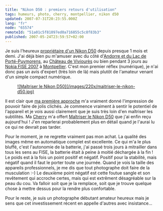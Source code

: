 ```yaml
---
title: "Nikon D50 : premiers retours d'utilisation"
tags: humeurs, photo, cherry, montpellier, nikon d50
updated: 2007-07-31T20:23:55.000Z
lang: "fr"
node: "65574"
remoteId: "51a01c5f81097ed0a716855c5c8f83b3"
published: 2007-05-24T23:59:57+02:00
---
```

 
Je suis l'heureux [propriétaire d'un Nikon D50](/post/nikon-d50-noir-2) depuis presque 1 mois et demi. J'ai déjà bien pu m'amuser avec du côté d'[Andorre et du Lac de Porté-Puymorens](http://photos.pwet.fr/galeries/le-lac-de-porte-puymorens-et-andorre/), au [Château de Viviourès](http://photos.pwet.fr/galeries/le-chateau-de-vivioures/) ou bien pendant 3 jours au [Nokia FISE 2007](/post/nokia-fise-2007-roller-street-bmx-rampe-wakeboard-and-bmx-street) à [Montpellier](http://photos.pwet.fr/villes-et-departements/herault-34/montpellier/). C'est mon premier réflex (numérique), je n'ai donc pas un avis d'expert (très loin de là) mais plutôt de l'amateur venant d'un simple compact numérique.

 


<figure class="object-left"><a href="/images/maitriser-le-nikon-d50.jpg">![Maîtriser le Nikon D50](/images/220x/maitriser-le-nikon-d50.jpg)
</a></figure>


Il est clair que [ma première approche](/post/premiers-essais-avec-mon-nikon-d50) m'a vraiment donné l'impression de pouvoir faire de jolis clichés. Je commence vraiment à sentir le potentiel de l'appareil et je vois aussi clairement que je suis très loin d'en maîtriser les subtilités. Ma [Cherry](http://t-ka.net/blog) m'a offert [Maîtriser le Nikon D50](http://www.eyrolles.com/Audiovisuel/Livre/9782212672718/livre-maitriser-le-nikon-d50.php) que j'ai enfin reçu aujourd'hui ! J'en reparlerai probablement plus en détail quand je l'aurai lu ce qui ne devrait pas tarder.

 
Pour le moment, je ne regrette vraiment pas mon achat. La qualité des images même en automatique complet est excellente. Ce qui m'a le plus bluffé, c'est l'autonomie de la batterie, j'ai passé trois jours à mitrailler dans tous les sens au FISE, la batterie était à peine à moitié déchargée à la fin ! Le poids est à la fois un point positif et négatif. Positif pour la stabilité, mais négatif quand il faut le porter toute une journée. Quand je vois la taille des appareils professionnels, je me dis que tout photographe doit faire de la musculation :-) Le deuxième point négatif est cette foutue sangle et son revêtement qui accroche certes, mais qui est extrêment désagréable sur la peau du cou. Va falloir soit que je la remplace, soit que je trouve quelque chose à mettre dessus pour la rendre plus confortable.

 
Pour le reste, je suis un photographe débutant amateur heureux mais je sens que cet investissement récent en appelle d'autres avec insistance...

